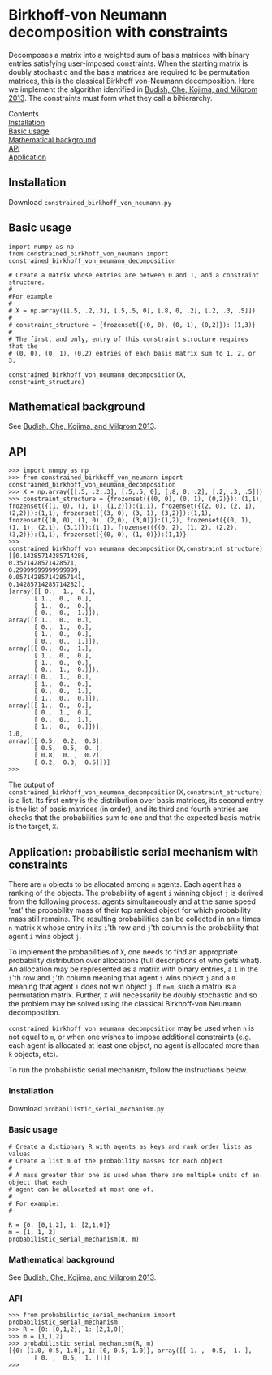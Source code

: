 # Birkhoff-von Neumann decomposition with constraints


 <p>Decomposes a matrix into a weighted sum of basis matrices with binary entries satisfying user-imposed constraints. When the starting matrix is doubly stochastic and the basis matrices are required to be permutation matrices, this is the classical Birkhoff von-Neumann decomposition.
Here we implement the algorithm identified in <a href="http://faculty.chicagobooth.edu/eric.budish/research/Budish-Che-Kojima-Milgrom-2013-AER.pdf">Budish, Che, Kojima, and Milgrom 2013</a>. 
The constraints must form what they call a bihierarchy.</p>  
       
              

<p>Contents<br>       
  <a href="#Installation">Installation</a><br>
  <a href="#Basic usage">Basic usage</a><br>
  <a href="#Mathematical background">Mathematical background</a><br>
  <a href="#API">API</a><br>
  <a href="#Application">Application</a></p>

        

<h2 id="Installation">Installation</h2>
        
Download <code>constrained_birkhoff_von_neumann.py</code>
        
<h2 id="Basic usage">Basic usage</h2>
        
<pre><code>import numpy as np
from constrained_birkhoff_von_neumann import constrained_birkhoff_von_neumann_decomposition

# Create a matrix whose entries are between 0 and 1, and a constraint structure. 
#
#For example
#
# X = np.array([[.5, .2,.3], [.5,.5, 0], [.8, 0, .2], [.2, .3, .5]])
# 
# constraint_structure = {frozenset({(0, 0), (0, 1), (0,2)}): (1,3)}
#
# The first, and only, entry of this constraint structure requires that the 
# (0, 0), (0, 1), (0,2) entries of each basis matrix sum to 1, 2, or 3.

constrained_birkhoff_von_neumann_decomposition(X, constraint_structure)
</code></pre>
        
<h2 id="Mathematical background">Mathematical background</h2>
       
<p>See <a href="http://faculty.chicagobooth.edu/eric.budish/research/Budish-Che-Kojima-Milgrom-2013-AER.pdf">Budish, Che, Kojima, and Milgrom 2013</a>.</p>

<h2 id="API">API</h2>
        
 <pre><code>>>> import numpy as np
>>> from constrained_birkhoff_von_neumann import constrained_birkhoff_von_neumann_decomposition
>>> X = np.array([[.5, .2,.3], [.5,.5, 0], [.8, 0, .2], [.2, .3, .5]])
>>> constraint_structure = {frozenset({(0, 0), (0, 1), (0,2)}): (1,1), frozenset({(1, 0), (1, 1), (1,2)}):(1,1), frozenset({(2, 0), (2, 1), (2,2)}):(1,1), frozenset({(3, 0), (3, 1), (3,2)}):(1,1), frozenset({(0, 0), (1, 0), (2,0), (3,0)}):(1,2), frozenset({(0, 1), (1, 1), (2,1), (3,1)}):(1,1), frozenset({(0, 2), (1, 2), (2,2), (3,2)}):(1,1), frozenset({(0, 0), (1, 0)}):(1,1)}
>>> constrained_birkhoff_von_neumann_decomposition(X,constraint_structure)
[[0.14285714285714288, 
0.3571428571428571, 
0.29999999999999999, 
0.057142857142857141, 
0.14285714285714282], 
[array([[ 0.,  1.,  0.],
       [ 1.,  0.,  0.],
       [ 1.,  0.,  0.],
       [ 0.,  0.,  1.]]), 
array([[ 1.,  0.,  0.],
       [ 0.,  1.,  0.],
       [ 1.,  0.,  0.],
       [ 0.,  0.,  1.]]), 
array([[ 0.,  0.,  1.],
       [ 1.,  0.,  0.],
       [ 1.,  0.,  0.],
       [ 0.,  1.,  0.]]), 
array([[ 0.,  1.,  0.],
       [ 1.,  0.,  0.],
       [ 0.,  0.,  1.],
       [ 1.,  0.,  0.]]), 
array([[ 1.,  0.,  0.],
       [ 0.,  1.,  0.],
       [ 0.,  0.,  1.],
       [ 1.,  0.,  0.]])], 
1.0, 
array([[ 0.5,  0.2,  0.3],
       [ 0.5,  0.5,  0. ],
       [ 0.8,  0. ,  0.2],
       [ 0.2,  0.3,  0.5]])]
>>> </code></pre>

<p>The output of <code>constrained_birkhoff_von_neumann_decomposition(X,constraint_structure)</code> is a list. Its first entry is the distribution over basis matrices, its second entry is the list of basis matrices (in order), and its third and fourth entries are checks that the probabilities sum to one and that the expected basis matrix is the target, <code>X</code>.</p>

<h2 id="Application">Application: probabilistic serial mechanism with constraints</h2>        
        
<p>There are <code>n</code> objects to be allocated among <code>m</code> agents. Each agent has a ranking of the objects. The probability of agent <code>i</code> winning object <code>j</code> is derived from the following process: agents simultaneously and at the same speed 'eat' the probability mass of their top ranked object for which probability mass still remains. The resulting probabilities can be collected in an <code>m</code> times <code>n</code> matrix <code>X</code> whose entry in its <code>i</code>'th row and <code>j</code>'th column is the probability that agent <code>i</code> wins object <code>j</code>.</p>
        
<p>To implement the probabilities of <code>X</code>, one needs to find an appropriate probability distribution over allocations (full descriptions of who gets what). An allocation may be represented as a matrix with binary entries, a <code>1</code> in the <code>i</code>'th row and <code>j</code>'th column meaning that agent <code>i</code> wins object <code>j</code> and a <code>0</code> meaning that agent <code>i</code> does not win object <code>j</code>. If <code>n=m</code>, such a matrix is a permutation matrix. Further, <code>X</code> will necessarily be doubly stochastic and so the problem may be solved using the classical Birkhoff-von Neumann decomposition.</p>
  
<p><code>constrained_birkhoff_von_neumann_decomposition</code> may be used when <code>n</code> is not equal to <code>m</code>, or when one wishes to impose additional constraints (e.g. each agent is allocated at least one object, no agent is allocated more than <code>k</code> objects, etc).</p> 
        
<p>To run the probabilistic serial mechanism, follow the instructions below.</p> 
        
<h3>Installation</h3>
        
Download <code>probabilistic_serial_mechanism.py</code>
        
<h3>Basic usage</h3>
        
<pre><code># Create a dictionary R with agents as keys and rank order lists as values
# Create a list m of the probability masses for each object
#
# A mass greater than one is used when there are multiple units of an object that each
# agent can be allocated at most one of.
#
# For example:
#

R = {0: [0,1,2], 1: [2,1,0]}
m = [1, 1, 2]
probabilistic_serial_mechanism(R, m)</code></pre>
        
<h3>Mathematical background</h3>
       
<p>See <a href="http://faculty.chicagobooth.edu/eric.budish/research/Budish-Che-Kojima-Milgrom-2013-AER.pdf">Budish, Che, Kojima, and Milgrom 2013</a>.</p>

<h3>API</h3>
        
 <pre><code>>>> from probabilistic_serial_mechanism import probabilistic_serial_mechanism
>>> R = {0: [0,1,2], 1: [2,1,0]}
>>> m = [1,1,2]
>>> probabilistic_serial_mechanism(R, m)
[{0: [1.0, 0.5, 1.0], 1: [0, 0.5, 1.0]}, array([[ 1. ,  0.5,  1. ],
       [ 0. ,  0.5,  1. ]])]
>>> </code></pre>
